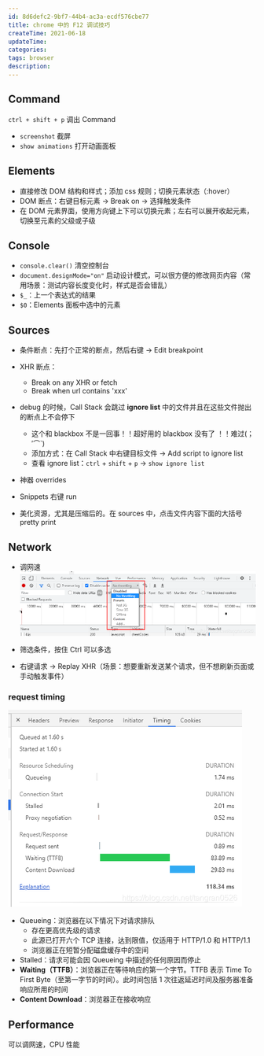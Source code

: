 ```yaml
---
id: 8d6defc2-9bf7-44b4-ac3a-ecdf576cbe77
title: chrome 中的 F12 调试技巧
createTime: 2021-06-18
updateTime:
categories:
tags: browser
description:
---
```


## Command

`ctrl + shift + p` 调出 Command

- `screenshot` 截屏
- `show animations` 打开动画面板

## Elements

- 直接修改 DOM 结构和样式；添加 css 规则；切换元素状态（:hover）
- DOM 断点：右键目标元素 -> Break on -> 选择触发条件
- 在 DOM 元素界面，使用方向键上下可以切换元素；左右可以展开收起元素，切换至元素的父级或子级

## Console

- `console.clear()` 清空控制台
- `document.designMode="on"` 启动设计模式，可以很方便的修改网页内容（常用场景：测试内容长度变化时，样式是否会错乱）
- `$_`：上一个表达式的结果
- `$0`：Elements 面板中选中的元素

## Sources

- 条件断点：先打个正常的断点，然后右键 -> Edit breakpoint
- XHR 断点：
  - Break on any XHR or fetch
  - Break when url contains 'xxx'
- debug 的时候，Call Stack 会跳过 **ignore list** 中的文件并且在这些文件抛出的断点上不会停下

  - 这个和 blackbox 不是一回事！！超好用的 blackbox 没有了 ！！难过(；′⌒`)
  - 添加方式：在 Call Stack 中右键目标文件 -> Add script to ignore list
  - 查看 ignore list：`ctrl` + `shift` + `p` -> `show ignore list`

- 神器 overrides
- Snippets 右键 run
- 美化资源，尤其是压缩后的。在 sources 中，点击文件内容下面的大括号 pretty print

## Network

- 调网速
  ![在这里插入图片描述](../post-assets/d5015461-1255-472b-a327-be273571292b.png)

- 筛选条件，按住 Ctrl 可以多选
- 右键请求 -> Replay XHR（场景：想要重新发送某个请求，但不想刷新页面或手动触发事件）

### request timing

![在这里插入图片描述](../post-assets/f4feba48-007d-401f-bc2f-67316edf1577.png)

- Queueing：浏览器在以下情况下对请求排队
  - 存在更高优先级的请求
  - 此源已打开六个 TCP 连接，达到限值，仅适用于 HTTP/1.0 和 HTTP/1.1
  - 浏览器正在短暂分配磁盘缓存中的空间
- Stalled：请求可能会因 Queueing 中描述的任何原因而停止
- **Waiting（TTFB）**：浏览器正在等待响应的第一个字节。TTFB 表示 Time To First Byte（至第一字节的时间）。此时间包括 1 次往返延迟时间及服务器准备响应所用的时间
- **Content Download**：浏览器正在接收响应

## Performance

可以调网速，CPU 性能
